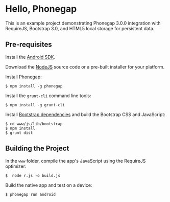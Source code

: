 # Hello, Phonegap

This is an example project demonstrating Phonegap 3.0.0 integration with
RequireJS, Bootstrap 3.0, and HTML5 local storage for persistent data.

## Pre-requisites

Install the [Android SDK](http://developer.android.com/sdk/index.html).

Download the [NodeJS](http://nodejs.org/download/) source code or a pre-built
installer for your platform.

Install [Phonegap](http://phonegap.com/install/):

	$ npm install -g phonegap

Install the `grunt-cli` command line tools:

	$ npm install -g grunt-cli

Install [Bootstrap dependencies](https://github.com/twbs/bootstrap) and
build the Bootstrap CSS and JavaScript:

	$ cd www/js/lib/bootstrap
	$ npm install
	$ grunt dist

## Building the Project

In the `www` folder, compile the app's JavaScript using the RequireJS optimizer:

	$  node r.js -o build.js

Build the native app and test on a device:

	$ phonegap run android
